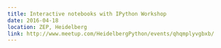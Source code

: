 ```yaml
---
title: Interactive notebooks with IPython Workshop
date: 2016-04-18
location: ZEP, Heidelberg
link: http://www.meetup.com/HeidelbergPython/events/qhqmplyvgbxb/
---
```

